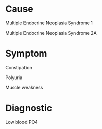 
# Cause

Multiple Endocrine Neoplasia Syndrome 1

Multiple Endocrine Neoplasia Syndrome 2A

# Symptom

Constipation

Polyuria

Muscle weakness

# Diagnostic

Low blood PO4
